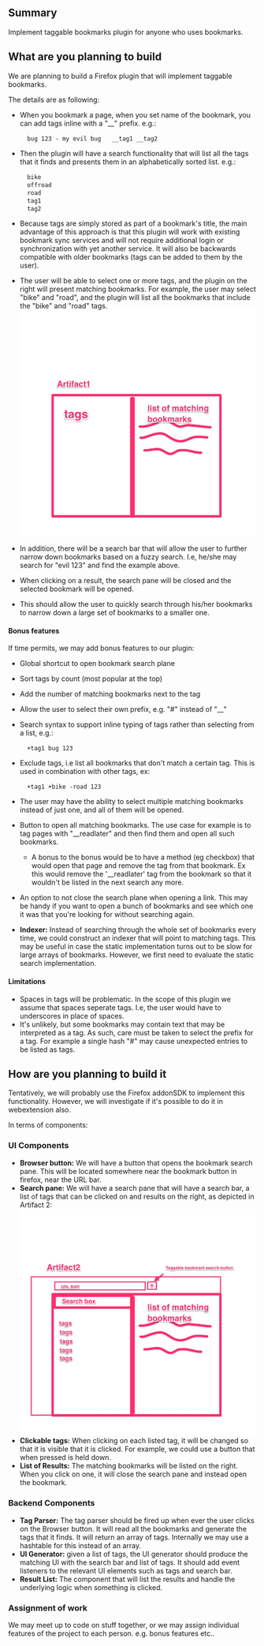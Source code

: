 ## Summary 
Implement taggable bookmarks plugin for anyone who uses bookmarks.


## What are you planning to build 
We are planning to build a Firefox plugin that will implement taggable bookmarks. 

The details are as following:

- When you bookmark a page, when you set name of the bookmark, you can add tags inline with a "__" prefix. e.g.:  

		bug 123 - my evil bug   __tag1 __tag2
- Then the plugin will have a search functionality that will list all the tags that it finds and presents them in an alphabetically sorted list. e.g.: 

		bike
		offroad
		road
		tag1
		tag2
		
	
- Because tags are simply stored as part of a bookmark's title, the main advantage of this approach is that this plugin will work with existing bookmark sync services and will not require additional login or synchronization with yet another service. It will also be backwards compatible with older bookmarks (tags can be added to them by the user).
		
- The user will be able to select one or more tags, and the plugin on the right will present matching bookmarks. For example, the user may select "bike" and "road", and the plugin will list all the bookmarks that include the "bike" and "road" tags.
![Artifact1](a1.jpg "Artifact 1")

- In addition, there will be a search bar that will allow the user to further narrow down bookmarks based on a fuzzy search. I.e, he/she may search for "evil 123" and find the example above.

- When clicking on a result, the search pane will be closed and the selected bookmark will be opened.

- This should allow the user to quickly search through his/her bookmarks to narrow down a large set of bookmarks to a smaller one.

#### Bonus features 
If time permits, we may add bonus features to our plugin:

- Global shortcut to open bookmark search plane
- Sort tags by count (most popular at the top)
- Add the number of matching bookmarks next to the tag
- Allow the user to select their own prefix, e.g. "#" instead of "__"
- Search syntax to support inline typing of tags rather than selecting from a list, e.g.: 

		+tag1 bug 123
		
- Exclude tags, i.e list all bookmarks that don't match a certain tag. This is used in combination with other tags, ex:  

		+tag1 +bike -road 123

- The user may have the ability to select multiple matching bookmarks instead of just one, and all of them will be opened. 
- Button to open all matching bookmarks. The use case for example is to tag pages with "__readlater" and then find them and open all such bookmarks.
	- A bonus to the bonus would be to have a method (eg checkbox) that would open that page and remove the tag from that bookmark. Ex this would remove the '__readlater' tag from the bookmark so that it wouldn't be listed in the next search any more.

- An option to not close the search plane when opening a link. This may be handy if you want to open a bunch of bookmarks and see which one it was that you're looking for without searching again.

- **Indexer:** Instead of searching through the whole set of bookmarks every time, we could construct an indexer that will point to matching tags. This may be useful in case the static implementation turns out to be slow for large arrays of bookmarks. However, we first need to evaluate the static search implementation.
 
#### Limitations 
- Spaces in tags will be problematic. In the scope of this plugin we assume that spaces seperate tags. I.e, the user would have to underscores in place of spaces.
- It's unlikely, but some bookmarks may contain text that may be interpreted as a tag. As such, care must be taken to select the prefix for a tag. For example a single hash "#" may cause unexpected entries to be listed as tags.

## How are you planning to build it 
Tentatively, we will probably use the Firefox addonSDK to implement this functionality. However, we will investigate if it's possible to do it in webextension also. 

In terms of components:  

### UI Components

- **Browser button:** We will have a button that opens the bookmark search pane. This will be located somewhere near the bookmark button in firefox, near the URL bar.
- **Search pane:** We will have a search pane that will have a search bar, a list of tags that can be clicked on and results on the right, as depicted in Artifact 2: 
	![Artifact 2](a2.jpg "Artifact 2")
- **Clickable tags:** When clicking on each listed tag, it will be changed so that it is visible that it is clicked. For example, we could use a button that when pressed is held down.
- **List of Results:** The matching bookmarks will be listed on the right. When you click on one, it will close the search pane and instead open the bookmark. 


### Backend Components

- **Tag Parser:** The tag parser should be fired up when ever the user clicks on the Browser button. It will read all the bookmarks and generate the tags that it finds. It will return an array of tags. Internally we may use a hashtable for this instead of an array.
- **UI Generator:** given a list of tags, the UI generator should produce the matching UI with the search bar and list of tags. It should add event listeners to the relevant UI elements such as tags and search bar.
- **Result List:** The component that will list the results and handle the underlying logic when something is clicked.

	
### Assignment of work
We may meet up to code on stuff together, or we may assign individual features of the project to each person. e.g. bonus features etc.. 
  
